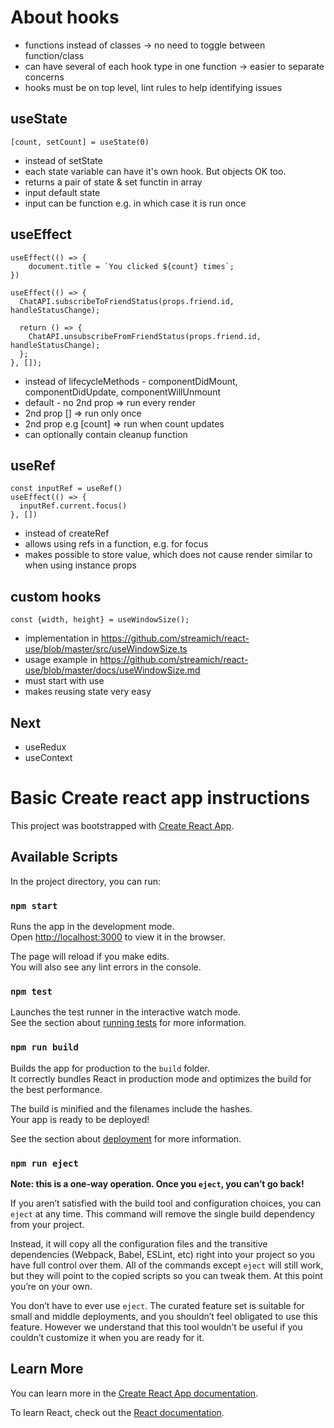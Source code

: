 # About hooks

- functions instead of classes -> no need to toggle between function/class
- can have several of each hook type in one function -> easier to separate concerns
- hooks must be on top level, lint rules to help identifying issues

## useState

```
[count, setCount] = useState(0)
```

- instead of setState
- each state variable can have it's own hook. But objects OK too.
- returns a pair of state & set functin in array
- input default state
- input can be function e.g. in which case it is run once

## useEffect

```
useEffect(() => {
    document.title = `You clicked ${count} times`;
})

useEffect(() => {
  ChatAPI.subscribeToFriendStatus(props.friend.id, handleStatusChange);

  return () => {
    ChatAPI.unsubscribeFromFriendStatus(props.friend.id, handleStatusChange);
  };
}, []);
```

- instead of lifecycleMethods - componentDidMount, componentDidUpdate, componentWillUnmount
- default - no 2nd prop => run every render
- 2nd prop [] => run only once
- 2nd prop e.g [count] => run when count updates
- can optionally contain cleanup function

## useRef

```
const inputRef = useRef()
useEffect(() => {
  inputRef.current.focus()
}, [])
```

- instead of createRef
- allows using refs in a function, e.g. for focus
- makes possible to store value, which does not cause render similar to when using instance props

## custom hooks

```
const {width, height} = useWindowSize();
```

- implementation in https://github.com/streamich/react-use/blob/master/src/useWindowSize.ts
- usage example in https://github.com/streamich/react-use/blob/master/docs/useWindowSize.md
- must start with use
- makes reusing state very easy

## Next

- useRedux
- useContext

# Basic Create react app instructions

This project was bootstrapped with [Create React App](https://github.com/facebook/create-react-app).

## Available Scripts

In the project directory, you can run:

### `npm start`

Runs the app in the development mode.<br>
Open [http://localhost:3000](http://localhost:3000) to view it in the browser.

The page will reload if you make edits.<br>
You will also see any lint errors in the console.

### `npm test`

Launches the test runner in the interactive watch mode.<br>
See the section about [running tests](https://facebook.github.io/create-react-app/docs/running-tests) for more information.

### `npm run build`

Builds the app for production to the `build` folder.<br>
It correctly bundles React in production mode and optimizes the build for the best performance.

The build is minified and the filenames include the hashes.<br>
Your app is ready to be deployed!

See the section about [deployment](https://facebook.github.io/create-react-app/docs/deployment) for more information.

### `npm run eject`

**Note: this is a one-way operation. Once you `eject`, you can’t go back!**

If you aren’t satisfied with the build tool and configuration choices, you can `eject` at any time. This command will remove the single build dependency from your project.

Instead, it will copy all the configuration files and the transitive dependencies (Webpack, Babel, ESLint, etc) right into your project so you have full control over them. All of the commands except `eject` will still work, but they will point to the copied scripts so you can tweak them. At this point you’re on your own.

You don’t have to ever use `eject`. The curated feature set is suitable for small and middle deployments, and you shouldn’t feel obligated to use this feature. However we understand that this tool wouldn’t be useful if you couldn’t customize it when you are ready for it.

## Learn More

You can learn more in the [Create React App documentation](https://facebook.github.io/create-react-app/docs/getting-started).

To learn React, check out the [React documentation](https://reactjs.org/).
